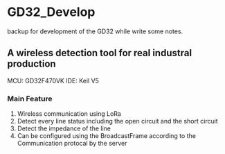 # GD32_Develop
backup for development of the GD32 while write some notes.

## A wireless detection tool for real industral production

MCU: GD32F470VK
IDE: Keil V5

### Main Feature

1. Wireless communication using LoRa
2. Detect every line status including the open circuit and the short circuit
3. Detect the impedance of the line
4. Can be configured using the BroadcastFrame according to the Communication protocal by the server


